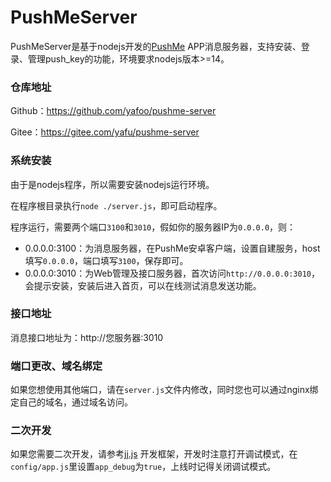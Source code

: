 # PushMeServer
PushMeServer是基于nodejs开发的[PushMe](https://push.i-i.me/) APP消息服务器，支持安装、登录、管理push_key的功能，环境要求nodejs版本>=14。

### 仓库地址

Github：https://github.com/yafoo/pushme-server

Gitee：https://gitee.com/yafu/pushme-server

### 系统安装

由于是nodejs程序，所以需要安装nodejs运行环境。

在程序根目录执行`node ./server.js`，即可启动程序。

程序运行，需要两个端口`3100`和`3010`，假如你的服务器IP为`0.0.0.0`，则：
- 0.0.0.0:3100：为消息服务器，在PushMe安卓客户端，设置自建服务，host填写`0.0.0.0`，端口填写`3100`，保存即可。
- 0.0.0.0:3010：为Web管理及接口服务器，首次访问`http://0.0.0.0:3010`，会提示安装，安装后进入首页，可以在线测试消息发送功能。

### 接口地址

消息接口地址为：http://您服务器:3010

### 端口更改、域名绑定

如果您想使用其他端口，请在`server.js`文件内修改，同时您也可以通过nginx绑定自己的域名，通过域名访问。

### 二次开发

如果您需要二次开发，请参考[jj.js](https://github.com/yafoo/jj.js) 开发框架，开发时注意打开调试模式，在`config/app.js`里设置`app_debug`为`true`，上线时记得关闭调试模式。